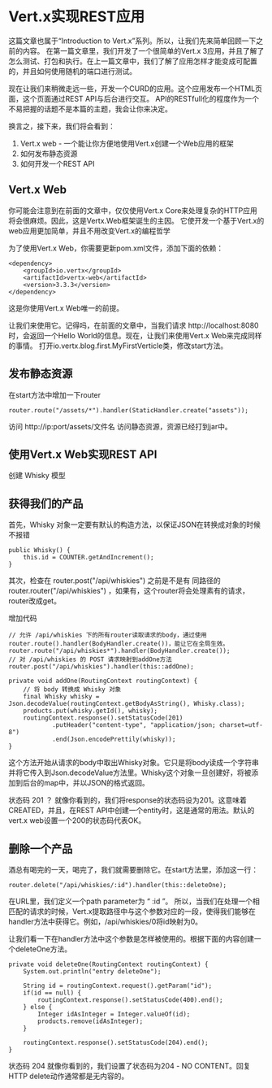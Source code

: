 # Vert.x实现REST应用

这篇文章也属于“Introduction to Vert.x”系列。所以，让我们先来简单回顾一下之前的内容。
在第一篇文章里，我们开发了一个很简单的Vert.x 3应用，并且了解了怎么测试、打包和执行。在上一篇文章中，我们了解了应用怎样才能变成可配置的，并且如何使用随机的端口进行测试。

现在让我们来稍微走远一些，开发一个CURD的应用。这个应用发布一个HTML页面，这个页面通过REST API与后台进行交互。
API的RESTfull化的程度作为一个不易把握的话题不是本篇的主题，我会让你来决定。

换言之，接下来，我们将会看到：

1. Vert.x web - 一个能让你方便地使用Vert.x创建一个Web应用的框架
2. 如何发布静态资源
3. 如何开发一个REST API

## Vert.x Web
你可能会注意到在前面的文章中，仅仅使用Vert.x Core来处理复杂的HTTP应用将会很麻烦。因此，这是Vertx.Web框架诞生的主因。
它使开发一个基于Vert.x的web应用更加简单，并且不用改变Vert.x的编程哲学

为了使用Vert.x Web，你需要更新pom.xml文件，添加下面的依赖：
```
<dependency>
    <groupId>io.vertx</groupId>
    <artifactId>vertx-web</artifactId>
    <version>3.3.3</version>
</dependency>
```
这是你使用Vert.x Web唯一的前提。


让我们来使用它。记得吗，在前面的文章中，当我们请求 http://localhost:8080 时，会返回一个Hello World的信息。现在，让我们来使用Vert.x Web来完成同样的事情。
打开io.vertx.blog.first.MyFirstVerticle类，修改start方法。

## 发布静态资源

在start方法中增加一下router

```
router.route("/assets/*").handler(StaticHandler.create("assets"));
```

访问 http://ip:port/assets/文件名 访问静态资源，资源已经打到jar中。

## 使用Vert.x Web实现REST API

创建 Whisky 模型

## 获得我们的产品

首先，Whisky 对象一定要有默认的构造方法，以保证JSON在转换成对象的时候不报错
```
public Whisky() {
    this.id = COUNTER.getAndIncrement();
}
```

其次，检查在 router.post("/api/whiskies") 之前是不是有 同路径的  router.router("/api/whiskies") ，如果有，这个router将会处理素有的请求，router改成get。

增加代码
```
// 允许 /api/whiskies 下的所有router读取请求的body，通过使用router.route().handler(BodyHandler.create())，能让它在全局生效。
router.route("/api/whiskies*").handler(BodyHandler.create());
// 对 /api/whiskies 的 POST 请求映射到addOne方法
router.post("/api/whiskies").handler(this::addOne);
```

```
private void addOne(RoutingContext routingContext) {
    // 将 body 转换成 Whisky 对象
    final Whisky whisky = Json.decodeValue(routingContext.getBodyAsString(), Whisky.class);
    products.put(whisky.getId(), whisky);
    routingContext.response().setStatusCode(201)
            .putHeader("content-type", "application/json; charset=utf-8")
            .end(Json.encodePrettily(whisky));
}
```

这个方法开始从请求的body中取出Whisky对象。它只是将body读成一个字符串并将它传入到Json.decodeValue方法里。Whisky这个对象一旦创建好，将被添加到后台的map中，并以JSON的格式返回。

状态码 201 ？ 就像你看到的，我们将response的状态码设为201。这意味着CREATED，并且，在REST API中创建一个entity时，这是通常的用法。默认的vert.x web设置一个200的状态码代表OK。

## 删除一个产品

酒总有喝完的一天，喝完了，我们就需要删除它。在start方法里，添加这一行：

```
router.delete("/api/whiskies/:id").handler(this::deleteOne);
```

在URL里，我们定义一个path parameter为 “ :id ”。
所以，当我们在处理一个相匹配的请求的时候，Vert.x提取路径中与这个参数对应的一段，使得我们能够在handler方法中获得它。例如，/api/whiskies/0将id映射为0。

让我们看一下在handler方法中这个参数是怎样被使用的。根据下面的内容创建一个deleteOne方法。

```
private void deleteOne(RoutingContext routingContext) {
    System.out.println("entry deleteOne");

    String id = routingContext.request().getParam("id");
    if(id == null) {
        routingContext.response().setStatusCode(400).end();
    } else {
        Integer idAsInteger = Integer.valueOf(id);
        products.remove(idAsInteger);
    }

    routingContext.response().setStatusCode(204).end();
}
```

状态码 204 就像你看到的，我们设置了状态码为204 - NO CONTENT。回复HTTP delete动作通常都是无内容的。